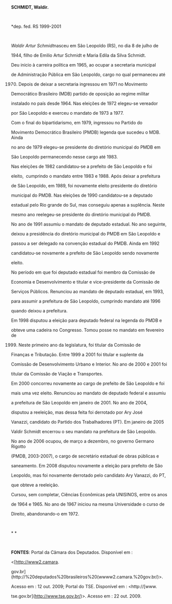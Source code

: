 **SCHMIDT, Waldir.**



 



\*dep. fed. RS 1999-2001



 



*Waldir Artur Schmidt*nasceu em São Leopoldo (RS), no dia 8 de julho de

1944, filho de Emilio Artur Schmidt e Maria Edila da Silva Schmidt.



Deu inicio à carreira política em 1965, ao ocupar a secretaria municipal

de Administração Pública em São Leopoldo, cargo no qual permaneceu até

1970. Depois de deixar a secretaria ingressou em 1971 no Movimento

Democrático Brasileiro (MDB) partido de oposição ao regime militar

instalado no país desde 1964. Nas eleições de 1972 elegeu-se vereador

por São Leopoldo e exerceu o mandato de 1973 a 1977.



Com o final do bipartidarismo, em 1979, ingressou no Partido do

Movimento Democrático Brasileiro (PMDB) legenda que sucedeu o MDB. Ainda

no ano de 1979 elegeu-se presidente do diretório municipal do PMDB em

São Leopoldo permanecendo nesse cargo até 1983.



Nas eleições de 1982 candidatou-se a prefeito de São Leopoldo e foi

eleito,  cumprindo o mandato entre 1983 e 1988. Após deixar a prefeitura

de São Leopoldo, em 1989, foi novamente eleito presidente do diretório

municipal do PMDB. Nas eleições de 1990 candidatou-se a deputado

estadual pelo Rio grande do Sul, mas conseguiu apenas a suplência. Neste

mesmo ano reelegeu-se presidente do diretório municipal do PMDB.



No ano de 1991 assumiu o mandato de deputado estadual. No ano seguinte,

deixou a presidência do diretório municipal do PMDB em São Leopoldo e

passou a ser delegado na convenção estadual do PMDB. Ainda em 1992

candidatou-se novamente a prefeito de São Leopoldo sendo novamente

eleito.



No período em que foi deputado estadual foi membro da Comissão de

Economia e Desenvolvimento e titular e vice-presidente da Comissão de

Serviços Públicos. Renunciou ao mandato de deputado estadual, em 1993,

para assumir a prefeitura de São Leopoldo, cumprindo mandato até 1996

quando deixou a prefeitura.



Em 1998 disputou a eleição para deputado federal na legenda do PMDB e

obteve uma cadeira no Congresso. Tomou posse no mandato em fevereiro de

1999. Neste primeiro ano da legislatura, foi titular da Comissão de

Finanças e Tributação. Entre 1999 a 2001 foi titular e suplente da

Comissão de Desenvolvimento Urbano e Interior. No ano de 2000 e 2001 foi

titular da Comissão de Viação e Transportes.



Em 2000 concorreu novamente ao cargo de prefeito de São Leopoldo e foi

mais uma vez eleito. Renunciou ao mandato de deputado federal e assumiu

a prefeitura de São Leopoldo em janeiro de 2001. No ano de 2004,

disputou a reeleição, mas dessa feita foi derrotado por Ary José

Vanazzi, candidato do Partido dos Trabalhadores (PT). Em janeiro de 2005

Valdir Schmidt encerrou o seu mandato na prefeitura de São Leopoldo.



No ano de 2006 ocupou, de março a dezembro, no governo Germano Rigotto

(PMDB, 2003-2007), o cargo de secretário estadual de obras públicas e

saneamento. Em 2008 disputou novamente a eleição para prefeito de São

Leopoldo, mas foi novamente derrotado pelo candidato Ary Vanazzi, do PT,

que obteve a reeleição.



Cursou, sem completar, Ciências Econômicas pela UNISINOS, entre os anos

de 1964 e 1965. No ano de 1967 iniciou na mesma Universidade o curso de

Direito, abandonando-o em 1972.



 



* *



 



**FONTES**: Portal da Câmara dos Deputados. Disponível em :

\<[http://www2.camara.

gov.br](http://%20deputados%20brasileiros%20(wwww2.camara.%20gov.br/)\>.

Acesso em : 12 out. 2009; Portal do TSE. Disponível em : \<http://[www.

tse.gov.br](http://www.tse.gov.br/)\>. Acesso em : 22 out. 2009.

